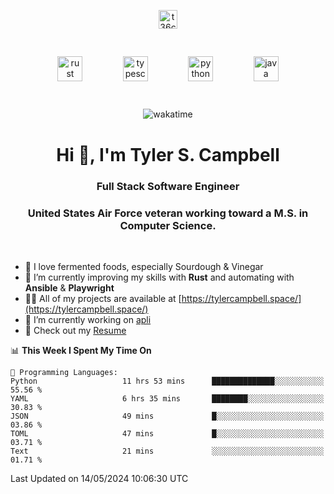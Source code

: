 <p align="center">
<a href="https://www.linkedin.com/in/t36campbell" target="blank"><img align="center" src="https://ik.imagekit.io/t36campbell/Portfolio/linkedin.png.original_m8bbGgPh6.png" alt="t36campbell" height="30" width="30" /></a>
</p>
<p align="center">
    <img src="https://rustacean.net/assets/rustacean-orig-noshadow.svg" alt="rust" width="40" height="40" style="margin: 6%;" />
    <img src="https://cdn.worldvectorlogo.com/logos/typescript.svg" alt="typescript" width="40" height="40" style="margin: 6%;" />
    <img src="https://cdn.worldvectorlogo.com/logos/python-5.svg" alt="python" width="40" height="40" style="margin: 6%;" />
    <img src="https://cdn.worldvectorlogo.com/logos/java-14.svg" alt="java" width="40" height="40" style="margin: 6%;" />
</p>
<div align="center">
  
  ![wakatime](https://wakatime.com/badge/user/738aac7f-8868-4bc3-a1df-4c36703ee4b6.svg)
  
</div>

<h1 align="center">Hi 👋, I'm Tyler S. Campbell</h1>
<h3 align="center">Full Stack Software Engineer</h3>
<h3 align="center">United States Air Force veteran working toward a M.S. in Computer Science.</h3>
<br>

- 🍞 I love fermented foods, especially Sourdough & Vinegar
- 🌱 I’m currently improving my skills with **Rust** and automating with **Ansible** & **Playwright**
- 👨‍💻 All of my projects are available at [https://tylercampbell.space/](https://tylercampbell.space/)
- 🔭 I’m currently working on [apli](https://github.com/t36campbell/apli)
- 📄 Check out my [Resume](https://tylercampbell.space/Tyler%20Campbell%20Resume%20(2024).pdf)


<!--START_SECTION:waka-->
📊 **This Week I Spent My Time On** 

```text
💬 Programming Languages: 
Python                   11 hrs 53 mins      ██████████████░░░░░░░░░░░   55.56 % 
YAML                     6 hrs 35 mins       ████████░░░░░░░░░░░░░░░░░   30.83 % 
JSON                     49 mins             █░░░░░░░░░░░░░░░░░░░░░░░░   03.86 % 
TOML                     47 mins             █░░░░░░░░░░░░░░░░░░░░░░░░   03.71 % 
Text                     21 mins             ░░░░░░░░░░░░░░░░░░░░░░░░░   01.71 % 
```


 Last Updated on 14/05/2024 10:06:30 UTC
<!--END_SECTION:waka-->

